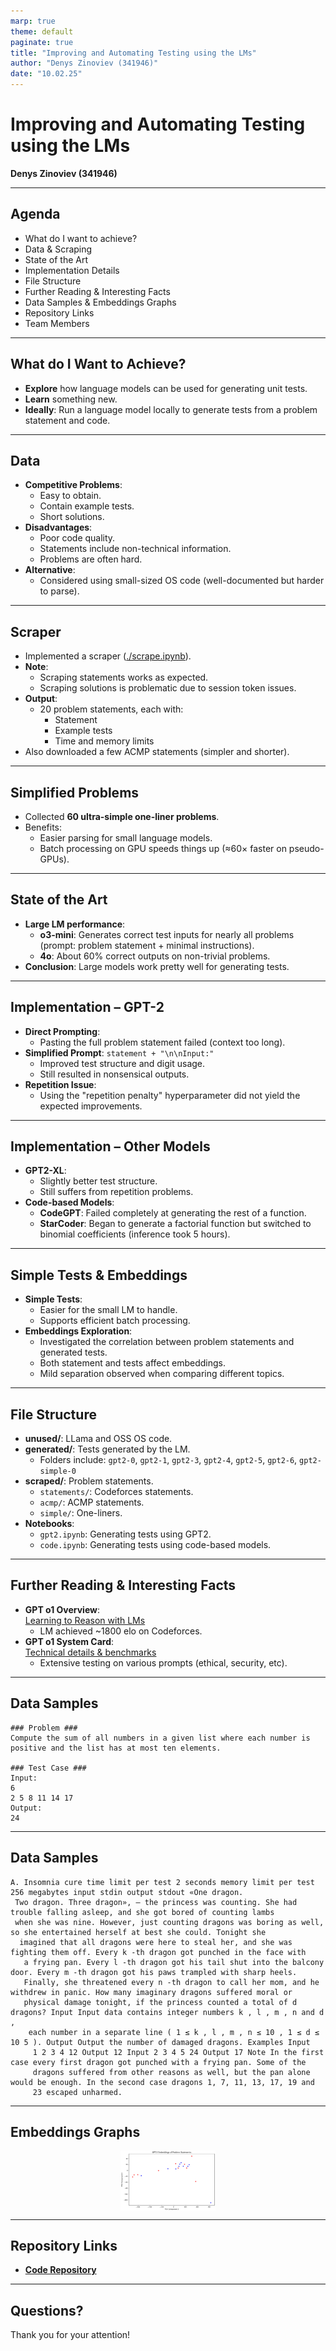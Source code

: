 ```yaml
---
marp: true
theme: default
paginate: true
title: "Improving and Automating Testing using the LMs"
author: "Denys Zinoviev (341946)"
date: "10.02.25"
---
```


<!-- Title Slide -->
# Improving and Automating Testing using the LMs

**Denys Zinoviev (341946)**  

---

<!-- Agenda -->
## Agenda
- What do I want to achieve?
- Data & Scraping
- State of the Art
- Implementation Details
- File Structure
- Further Reading & Interesting Facts
- Data Samples & Embeddings Graphs
- Repository Links
- Team Members

---

<!-- What do I want to achieve? -->
## What do I Want to Achieve?
- **Explore** how language models can be used for generating unit tests.
- **Learn** something new.
- **Ideally**: Run a language model locally to generate tests from a problem statement and code.

---

<!-- Data -->
## Data
- **Competitive Problems**:
  - Easy to obtain.
  - Contain example tests.
  - Short solutions.
- **Disadvantages**:
  - Poor code quality.
  - Statements include non-technical information.
  - Problems are often hard.
- **Alternative**:
  - Considered using small-sized OS code (well-documented but harder to parse).

---

<!-- Scraper -->
## Scraper
- Implemented a scraper ([./scrape.ipynb](./scrape.ipynb)).
- **Note**:
  - Scraping statements works as expected.
  - Scraping solutions is problematic due to session token issues.
- **Output**:
  - 20 problem statements, each with:
    - Statement
    - Example tests
    - Time and memory limits
- Also downloaded a few ACMP statements (simpler and shorter).

---

<!-- Simplified Problems -->
## Simplified Problems
- Collected **60 ultra-simple one-liner problems**.
- Benefits:
  - Easier parsing for small language models.
  - Batch processing on GPU speeds things up (≈60× faster on pseudo-GPUs).

---

<!-- State of the Art -->
## State of the Art
- **Large LM performance**:
  - **o3-mini**: Generates correct test inputs for nearly all problems (prompt: problem statement + minimal instructions).
  - **4o**: About 60% correct outputs on non-trivial problems.
- **Conclusion**: Large models work pretty well for generating tests.

---

<!-- Implementation: GPT-2 -->
## Implementation – GPT-2
- **Direct Prompting**:  
  - Pasting the full problem statement failed (context too long).
- **Simplified Prompt**: `statement + "\n\nInput:"`
  - Improved test structure and digit usage.
  - Still resulted in nonsensical outputs.
- **Repetition Issue**:
  - Using the "repetition penalty" hyperparameter did not yield the expected improvements.

---

<!-- Implementation: Other Models -->
## Implementation – Other Models
- **GPT2-XL**:
  - Slightly better test structure.
  - Still suffers from repetition problems.
- **Code-based Models**:
  - **CodeGPT**: Failed completely at generating the rest of a function.
  - **StarCoder**: Began to generate a factorial function but switched to binomial coefficients (inference took 5 hours).

---

<!-- Simple Tests & Embeddings -->
## Simple Tests & Embeddings
- **Simple Tests**:
  - Easier for the small LM to handle.
  - Supports efficient batch processing.
- **Embeddings Exploration**:
  - Investigated the correlation between problem statements and generated tests.
  - Both statement and tests affect embeddings.
  - Mild separation observed when comparing different topics.

---

<!-- File Structure -->
## File Structure
- **unused/**: LLama and OSS OS code.
- **generated/**: Tests generated by the LM.
  - Folders include: `gpt2-0`, `gpt2-1`, `gpt2-3`, `gpt2-4`, `gpt2-5`, `gpt2-6`, `gpt2-simple-0`
- **scraped/**: Problem statements.
  - `statements/`: Codeforces statements.
  - `acmp/`: ACMP statements.
  - `simple/`: One-liners.
- **Notebooks**:
  - `gpt2.ipynb`: Generating tests using GPT2.
  - `code.ipynb`: Generating tests using code-based models.

---

<!-- Further Reading -->
## Further Reading & Interesting Facts
- **GPT o1 Overview**:  
  [Learning to Reason with LMs](https://openai.com/index/learning-to-reason-with-llms/)  
  - LM achieved ~1800 elo on Codeforces.
- **GPT o1 System Card**:  
  [Technical details & benchmarks](https://cdn.openai.com/o1-system-card.pdf#page=16)  
  - Extensive testing on various prompts (ethical, security, etc).

---

<!-- Data Samples -->
## Data Samples
```
### Problem ###
Compute the sum of all numbers in a given list where each number is positive and the list has at most ten elements.

### Test Case ###
Input:
6
2 5 8 11 14 17
Output:
24
```

---

<!-- Data Samples -->
## Data Samples
```
A. Insomnia cure time limit per test 2 seconds memory limit per test 256 megabytes input stdin output stdout «One dragon.
 Two dragon. Three dragon», — the princess was counting. She had trouble falling asleep, and she got bored of counting lambs 
 when she was nine. However, just counting dragons was boring as well, so she entertained herself at best she could. Tonight she
  imagined that all dragons were here to steal her, and she was fighting them off. Every k -th dragon got punched in the face with
   a frying pan. Every l -th dragon got his tail shut into the balcony door. Every m -th dragon got his paws trampled with sharp heels. 
   Finally, she threatened every n -th dragon to call her mom, and he withdrew in panic. How many imaginary dragons suffered moral or 
   physical damage tonight, if the princess counted a total of d dragons? Input Input data contains integer numbers k , l , m , n and d ,
    each number in a separate line ( 1 ≤ k , l , m , n ≤ 10 , 1 ≤ d ≤ 10 5 ). Output Output the number of damaged dragons. Examples Input
     1 2 3 4 12 Output 12 Input 2 3 4 5 24 Output 17 Note In the first case every first dragon got punched with a frying pan. Some of the 
     dragons suffered from other reasons as well, but the pan alone would be enough. In the second case dragons 1, 7, 11, 13, 17, 19 and 
     23 escaped unharmed.
```

---

<!-- Embeddings Graphs -->
## Embeddings Graphs
  <div style="display: flex; flex-wrap: wrap; gap: 20px; justify-content: center;">
    <img src="./embeddings.png"  style="width: 30%;"> 
  </div>

---

<!-- Repository Links -->
## Repository Links
- [**Code Repository**](https://github.com/rureirureirurei/uwr-llms/tree/master)
---

<!-- Questions -->
## Questions?
Thank you for your attention!
